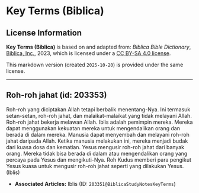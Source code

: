 # Key Terms (Biblica)

## License Information

**Key Terms (Biblica)** is based on and adapted from: _Biblica Bible Dictionary_, [Biblica, Inc.](https://www.biblica.com/), 2023, which is licensed under a [CC BY-SA 4.0 license](https://creativecommons.org/licenses/by-sa/4.0/legalcode.en).

This markdown version (created `2025-10-20`) is provided under the same license.



--------------------------------

## Roh-roh jahat (id: 203353)

Roh\-roh yang diciptakan Allah tetapi berbalik menentang\-Nya. Ini termasuk setan\-setan, roh\-roh jahat, dan malaikat\-malaikat yang tidak melayani Allah. Roh\-roh jahat bekerja melawan Allah. Iblis adalah pemimpin mereka. Mereka dapat menggunakan kekuatan mereka untuk mengendalikan orang dan berada di dalam mereka. Manusia dapat menyembah dan melayani roh\-roh jahat daripada Allah. Ketika manusia melakukan ini, mereka menjadi budak dari kuasa dosa dan kematian. Yesus mengusir roh\-roh jahat dari banyak orang. Mereka tidak bisa berada di dalam atau mengendalikan orang yang percaya pada Yesus dan mengikuti\-Nya. Roh Kudus memberi para pengikut Yesus kuasa untuk mengusir roh\-roh jahat seperti yang dilakukan Yesus. (Iblis)

* **Associated Articles:** Iblis (ID: `203351@BiblicaStudyNotesKeyTerms`)

